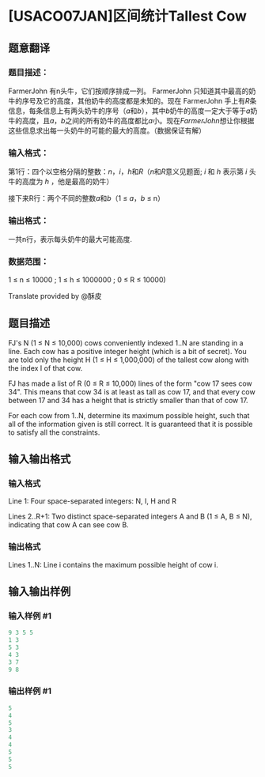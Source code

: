 # [USACO07JAN]区间统计Tallest Cow

## 题意翻译

### 题目描述：

FarmerJohn 有n头牛，它们按顺序排成一列。 FarmerJohn 只知道其中最高的奶牛的序号及它的高度，其他奶牛的高度都是未知的。现在 FarmerJohn 手上有$R$条信息，每条信息上有两头奶牛的序号（$a$和$b$），其中$b$奶牛的高度一定大于等于$a$奶牛的高度，且$a$，$b$之间的所有奶牛的高度都比$a$小。现在$FarmerJohn$想让你根据这些信息求出每一头奶牛的可能的最大的高度。（数据保证有解）

### 输入格式：

第1行：四个以空格分隔的整数：$n$，$i$，$h$和$R$（$n$和$R$意义见题面; $i$ 和 $h$ 表示第 $i$ 头牛的高度为 $h$ ，他是最高的奶牛）

接下来R行：两个不同的整数$a$和$b$（1 ≤ $a$，$b$ ≤ n）

### 输出格式：

一共n行，表示每头奶牛的最大可能高度.

### 数据范围：

1 ≤ n ≤ 10000 ; 1 ≤ h ≤ 1000000 ; 0 ≤ R ≤ 10000)

Translate provided by @酥皮

## 题目描述

FJ's N (1 ≤ N ≤ 10,000) cows conveniently indexed 1..N are standing in a line. Each cow has a positive integer height (which is a bit of secret). You are told only the height H (1 ≤ H ≤ 1,000,000) of the tallest cow along with the index I of that cow.

FJ has made a list of R (0 ≤ R ≤ 10,000) lines of the form "cow 17 sees cow 34". This means that cow 34 is at least as tall as cow 17, and that every cow between 17 and 34 has a height that is strictly smaller than that of cow 17.

For each cow from 1..N, determine its maximum possible height, such that all of the information given is still correct. It is guaranteed that it is possible to satisfy all the constraints.

## 输入输出格式

### 输入格式

Line 1: Four space-separated integers: N, I, H and R

Lines 2..R+1: Two distinct space-separated integers A and B (1 ≤ A, B ≤ N), indicating that cow A can see cow B.

### 输出格式

Lines 1..N: Line i contains the maximum possible height of cow i.

## 输入输出样例

### 输入样例 #1

```cpp
9 3 5 5
1 3
5 3
4 3
3 7
9 8
```


### 输出样例 #1

```cpp
5
4
5
3
4
4
5
5
5
```


